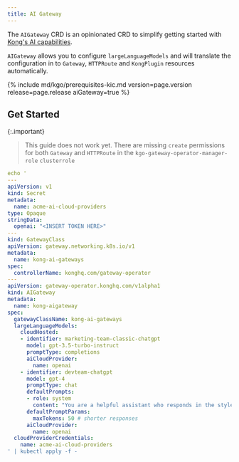 ```yaml
---
title: AI Gateway
---
```


The `AIGateway` CRD is an opinionated CRD to simplify getting started with [Kong's AI capabilities](https://konghq.com/products/kong-ai-gateway).

`AIGateway` allows you to configure `largeLanguageModels` and will translate the configuration in to `Gateway`, `HTTPRoute` and `KongPlugin` resources automatically. 

{% include md/kgo/prerequisites-kic.md version=page.version release=page.release aiGateway=true %}

## Get Started

{:.important}
> This guide does not work yet. There are missing `create` permissions for both `Gateway` and `HTTPRoute` in the `kgo-gateway-operator-manager-role` `clusterrole`

```yaml
echo '
---
apiVersion: v1
kind: Secret
metadata:
  name: acme-ai-cloud-providers
type: Opaque
stringData:
  openai: "<INSERT TOKEN HERE>"
---
kind: GatewayClass
apiVersion: gateway.networking.k8s.io/v1
metadata:
  name: kong-ai-gateways
spec:
  controllerName: konghq.com/gateway-operator
---
apiVersion: gateway-operator.konghq.com/v1alpha1
kind: AIGateway
metadata:
  name: kong-aigateway
spec:
  gatewayClassName: kong-ai-gateways
  largeLanguageModels:
    cloudHosted:
    - identifier: marketing-team-classic-chatgpt
      model: gpt-3.5-turbo-instruct
      promptType: completions
      aiCloudProvider:
        name: openai
    - identifier: devteam-chatgpt
      model: gpt-4
      promptType: chat
      defaultPrompts:
      - role: system
        content: "You are a helpful assistant who responds in the style of Sherlock Holmes."
      defaultPromptParams:
        maxTokens: 50 # shorter responses
      aiCloudProvider:
        name: openai
  cloudProviderCredentials:
    name: acme-ai-cloud-providers
' | kubectl apply -f -
```